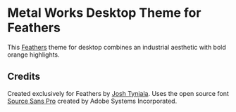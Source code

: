 # Metal Works Desktop Theme for Feathers

This [Feathers](http://feathersui.com/) theme for desktop combines an industrial aesthetic with bold orange highlights.

## Credits

Created exclusively for Feathers by [Josh Tynjala](http://twitter.com/joshtynjala). Uses the open source font [Source Sans Pro](https://github.com/adobe/Source-Sans-Pro) created by Adobe Systems Incorporated.